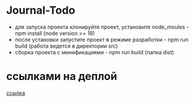 # Journal-Todo

- для запуска проекта клонируйте проект, установите node_moules - npm install (node version >= 18)
- после установки запустите проект в режиме разработки - npm run build (работа ведется в директории src)
- сборка проекта с минификациями - npm run build (папка dist)

# ссылками на деплой 
[ссылка](https://)

